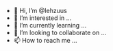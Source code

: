 - 👋 Hi, I’m @Iehzuus
- 👀 I’m interested in ...
- 🌱 I’m currently learning ...
- 💞️ I’m looking to collaborate on ...
- 📫 How to reach me ...

<!---
Iehzuus/Iehzuus is a ✨ special ✨ repository because its `README.md` (this file) appears on your GitHub profile.
You can click the Preview link to take a look at your changes.
--->

